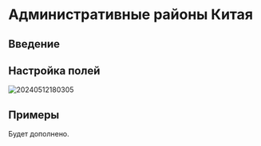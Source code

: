 # Административные районы Китая

## Введение

## Настройка полей

![20240512180305](https://static-docs.nocobase.com/20240512180305.png)

## Примеры

Будет дополнено.
